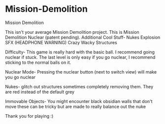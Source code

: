 # Mission-Demolition
 Mission Demolition

This isn't your average Mission Demolition project. This is Mission Demolition Nuclear (patent pending). 
Additional Cool Stuff-
Nukes
Explosion SFX (HEADPHONE WARNING)
Crazy Wacky Structures

Difficulty- 
This game is really hard with the basic ball.
I recommend going nuclear if stuck.
The last level is only easy if you go nuclear, 
I recommend sticking to the normal balls on it.

Nuclear Mode- 
Pressing the nuclear button (next to switch view) will make you go nuclear

Nukes-
glitch out structures sometimes completely removing them.
They are red instead of the default grey

Immovable Objects- 
You might encounter black obsidian walls that don't move 
these can be tricky but are made to really balance out the nuke

Thank you for playing :)
